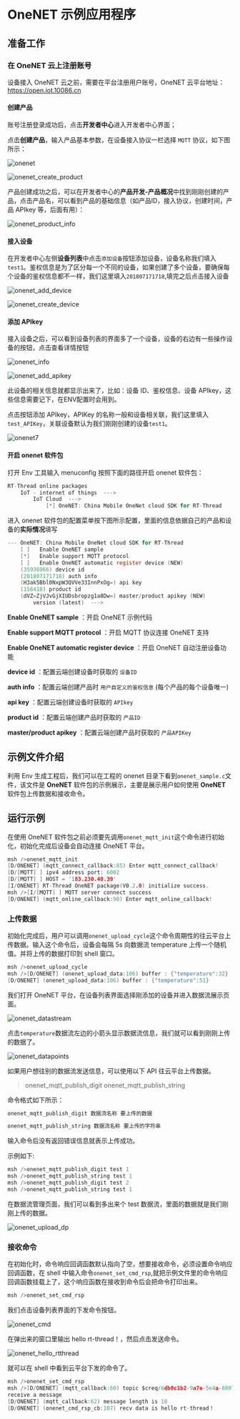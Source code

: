 # OneNET 示例应用程序 #

## 准备工作

### 在 OneNET 云上注册账号

设备接入 OneNET 云之前，需要在平台注册用户账号，OneNET 云平台地址：<https://open.iot.10086.cn>

#### 创建产品

账号注册登录成功后，点击**开发者中心**进入开发者中心界面；

点击**创建产品**，输入产品基本参数，在设备接入协议一栏选择 `MQTT` 协议，如下图所示：

![onenet](figures/onenet.png)

![onenet_create_product](figures/onenet_create_product.png)

产品创建成功之后，可以在开发者中心的**产品开发-产品概况**中找到刚刚创建的产品，点击产品名，可以看到产品的基础信息（如产品ID，接入协议，创建时间，产品 APIkey 等，后面有用）：

![onenet_product_info](figures/onenet_product_info.png)

#### 接入设备

在开发者中心左侧**设备列表**中点击`添加设备`按钮添加设备，设备名称我们填入`test1`。鉴权信息是为了区分每一个不同的设备，如果创建了多个设备，要确保每个设备的鉴权信息都不一样，我们这里填入`201807171718`,填完之后点击接入设备

![onenet_add_device](figures/onenet_add_device.png)

![onenet_create_device](figures/onenet_create_device.png)

#### 添加 APIkey

接入设备之后，可以看到设备列表的界面多了一个设备，设备的右边有一些操作设备的按钮，点击查看详情按钮

![onenet_info](figures/onenet_info.png)

![onenet_add_apikey](figures/onenet_add_apikey.png)

此设备的相关信息就都显示出来了，比如：设备 ID、鉴权信息、设备 APIkey，这些信息需要记下，在ENV配置时会用到。

点击按钮添加 APIkey，APIKey 的名称一般和设备相关联，我们这里填入`test_APIKey`，关联设备默认为我们刚刚创建的设备`test1`。 

![onenet7](figures/onenet7.png)

#### 开启 onenet 软件包

打开 Env 工具输入 menuconfig 按照下面的路径开启 onenet 软件包：

```c
RT-Thread online packages
    IoT - internet of things  --->
        IoT Cloud  --->
            [*] OneNET: China Mobile OneNet cloud SDK for RT-Thread
```

进入 onenet 软件包的配置菜单按下图所示配置，里面的信息依据自己的产品和设备的**实际情况**填写

```c
--- OneNET: China Mobile OneNet cloud SDK for RT-Thread                            
    [ ]   Enable OneNET sample                                                  
    [*]   Enable support MQTT protocol                                                 
    [ ]   Enable OneNET automatic register device (NEW)                             
    (35936966) device id                                                             
    (201807171718) auth info
    (H3ak5Bbl0NxpW3QVVe33InnPxOg=) api key                                              
    (156418) product id                                                                 
    (dVZ=ZjVJvGjXIUDsbropzg1a8Dw=) master/product apikey (NEW)                       
        version (latest)  --->
```

**Enable OneNET sample** ：开启 OneNET 示例代码

**Enable support MQTT protocol** ：开启 MQTT 协议连接 OneNET 支持

**Enable OneNET automatic register device** ：开启  OneNET 自动注册设备功能

**device id** ：配置云端创建设备时获取的 `设备ID`

**auth info** ：配置云端创建产品时 `用户自定义的鉴权信息` (每个产品的每个设备唯一)

**api key** ：配置云端创建设备时获取的 `APIkey`

**product id** ：配置云端创建产品时获取的 `产品ID`

**master/product apikey** ：配置云端创建产品时获取的 `产品APIKey`

## 示例文件介绍 ##

利用 Env 生成工程后，我们可以在工程的 onenet 目录下看到`onenet_sample.c`文件，该文件是 **OneNET** 软件包的示例展示，主要是展示用户如何使用 **OneNET** 软件包上传数据和接收命令。

## 运行示例

在使用 OneNET 软件包之前必须要先调用`onenet_mqtt_init`这个命令进行初始化，初始化完成后设备会自动连接 OneNET 平台。

```c
msh />onenet_mqtt_init
[D/ONENET] (mqtt_connect_callback:85) Enter mqtt_connect_callback!
[D/[MQTT] ] ipv4 address port: 6002
[D/[MQTT] ] HOST = '183.230.40.39'
[I/ONENET] RT-Thread OneNET package(V0.2.0) initialize success.
msh />[I/[MQTT] ] MQTT server connect success
[D/ONENET] (mqtt_online_callback:90) Enter mqtt_online_callback!
```

### 上传数据

初始化完成后，用户可以调用`onenet_upload_cycle`这个命令周期性的往云平台上传数据。输入这个命令后，设备会每隔 5s 向数据流 temperature 上传一个随机值。并将上传的数据打印到 shell 窗口。

```c
msh />onenet_upload_cycle
msh />[D/ONENET] (onenet_upload_data:106) buffer : {"temperature":32}
[D/ONENET] (onenet_upload_data:106) buffer : {"temperature":51}
```

我们打开 OneNET 平台，在设备列表界面选择刚添加的设备并进入数据流展示页面。

![onenet_datastream](figures/onenet_datastream.png)

点击`temperature`数据流左边的小箭头显示数据流信息，我们就可以看到刚刚上传的数据了。

![onenet_datapoints](figures/onenet_datapoints.jpg)

如果用户想往别的数据流发送信息，可以使用以下 API 往云平台上传数据。

> onenet_mqtt_publish_digit
> onenet_mqtt_publish_string

命令格式如下所示：

```c
onenet_mqtt_publish_digit 数据流名称 要上传的数据

onenet_mqtt_publish_string 数据流名称 要上传的字符串
```

输入命令后没有返回错误信息就表示上传成功。

示例如下:

```c
msh />onenet_mqtt_publish_digit test 1
msh />onenet_mqtt_publish_string test 1
msh />onenet_mqtt_publish_digit test 2
msh />onenet_mqtt_publish_string test 1
```

在数据流管理页面，我们可以看到多出来个 test 数据流，里面的数据就是我们刚刚上传的数据。

![onenet_upload_dp](figures/onenet_upload_dp.png)

### 接收命令

在初始化时，命令响应回调函数默认指向了空，想要接收命令，必须设置命令响应回调函数，在 shell 中输入命令`onenet_set_cmd_rsp`,就把示例文件里的命令响应回调函数挂载上了，这个响应函数在接收到命令后会把命令打印出来。

```c
msh />onenet_set_cmd_rsp
```

我们点击设备列表界面的下发命令按钮。

![onenet_cmd](figures/onenet_cmd.png)

在弹出来的窗口里输出 hello rt-thread！，然后点击发送命令。

![onenet_hello_rtthread](figures/onenet_hello_rtthread.png)

就可以在 shell 中看到云平台下发的命令了。

```c
msh />onenet_set_cmd_rsp
msh />[D/ONENET] (mqtt_callback:60) topic $creq/6db0c1b2-9a7e-5e4a-8897-bf62d4a3461f 
receive a message
[D/ONENET] (mqtt_callback:62) message length is 18
[D/ONENET] (onenet_cmd_rsp_cb:107) recv data is hello rt-thread！
```
